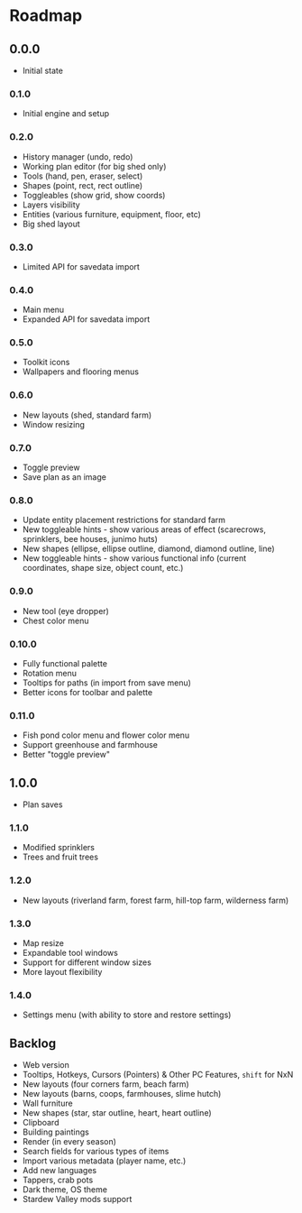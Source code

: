 # Roadmap

## 0.0.0

- Initial state

### 0.1.0

- Initial engine and setup

### 0.2.0

- History manager (undo, redo)
- Working plan editor (for big shed only)
- Tools (hand, pen, eraser, select)
- Shapes (point, rect, rect outline)
- Toggleables (show grid, show coords)
- Layers visibility
- Entities (various furniture, equipment, floor, etc)
- Big shed layout

### 0.3.0

- Limited API for savedata import

### 0.4.0

- Main menu
- Expanded API for savedata import

### 0.5.0

- Toolkit icons
- Wallpapers and flooring menus

### 0.6.0

- New layouts (shed, standard farm)
- Window resizing

### 0.7.0

- Toggle preview
- Save plan as an image

### 0.8.0

- Update entity placement restrictions for standard farm
- New toggleable hints - show various areas of effect (scarecrows, sprinklers, bee houses, junimo huts)
- New shapes (ellipse, ellipse outline, diamond, diamond outline, line)
- New toggleable hints - show various functional info (current coordinates, shape size, object count, etc.)

### 0.9.0

- New tool (eye dropper)
- Chest color menu

### 0.10.0

- Fully functional palette
- Rotation menu
- Tooltips for paths (in import from save menu)
- Better icons for toolbar and palette

### 0.11.0

- Fish pond color menu and flower color menu
- Support greenhouse and farmhouse
- Better "toggle preview"

## 1.0.0

- Plan saves

### 1.1.0

- Modified sprinklers
- Trees and fruit trees

### 1.2.0

- New layouts (riverland farm, forest farm, hill-top farm, wilderness farm)

### 1.3.0

- Map resize
- Expandable tool windows
- Support for different window sizes
- More layout flexibility

### 1.4.0

- Settings menu (with ability to store and restore settings)

## Backlog

- Web version
- Tooltips, Hotkeys, Cursors (Pointers) & Other PC Features, `shift` for NxN
- New layouts (four corners farm, beach farm)
- New layouts (barns, coops, farmhouses, slime hutch)
- Wall furniture
- New shapes (star, star outline, heart, heart outline)
- Clipboard
- Building paintings
- Render (in every season)
- Search fields for various types of items
- Import various metadata (player name, etc.)
- Add new languages
- Tappers, crab pots
- Dark theme, OS theme
- Stardew Valley mods support
